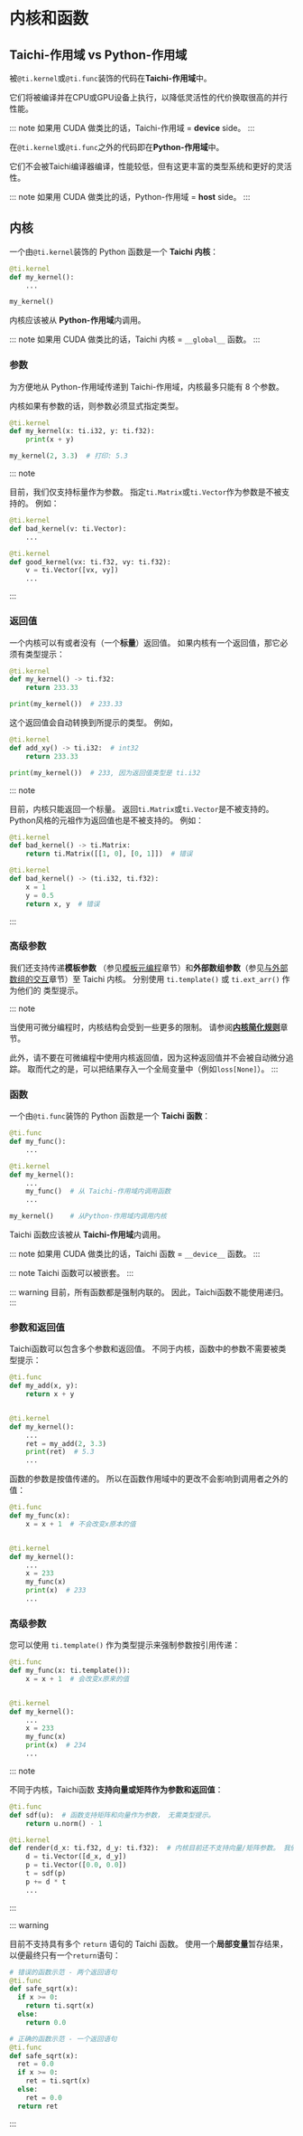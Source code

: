 # 内核和函数

## Taichi-作用域 vs Python-作用域

被`@ti.kernel`或`@ti.func`装饰的代码在**Taichi-作用域**中。

它们将被编译并在CPU或GPU设备上执行，以降低灵活性的代价换取很高的并行性能。

::: note
如果用 CUDA 做类比的话，Taichi-作用域 = **device** side。
:::

在`@ti.kernel`或`@ti.func`之外的代码即在**Python-作用域**中。

它们不会被Taichi编译器编译，性能较低，但有这更丰富的类型系统和更好的灵活性。

::: note
如果用 CUDA 做类比的话，Python-作用域 = **host** side。
:::

## 内核

一个由`@ti.kernel`装饰的 Python 函数是一个 **Taichi 内核**：

```python {1}
@ti.kernel
def my_kernel():
    ...

my_kernel()
```

内核应该被从 **Python-作用域**内调用。

::: note
如果用 CUDA 做类比的话，Taichi 内核 = `__global__` 函数。
:::

### 参数

为方便地从 Python-作用域传递到 Taichi-作用域，内核最多只能有 8 个参数。

内核如果有参数的话，则参数必须显式指定类型。

```python {2}
@ti.kernel
def my_kernel(x: ti.i32, y: ti.f32):
    print(x + y)

my_kernel(2, 3.3)  # 打印: 5.3
```

::: note

目前，我们仅支持标量作为参数。 指定`ti.Matrix`或`ti.Vector`作为参数是不被支持的。 例如：

```python {2,6}
@ti.kernel
def bad_kernel(v: ti.Vector):
    ...

@ti.kernel
def good_kernel(vx: ti.f32, vy: ti.f32):
    v = ti.Vector([vx, vy])
    ...
```

:::

### 返回值

一个内核可以有或者没有（一个**标量**）返回值。 如果内核有一个返回值，那它必须有类型提示：

```python {2}
@ti.kernel
def my_kernel() -> ti.f32:
    return 233.33

print(my_kernel())  # 233.33
```

这个返回值会自动转换到所提示的类型。 例如，

```python {2-3,5}
@ti.kernel
def add_xy() -> ti.i32:  # int32
    return 233.33

print(my_kernel())  # 233, 因为返回值类型是 ti.i32
```

::: note

目前，内核只能返回一个标量。 返回`ti.Matrix`或`ti.Vector`是不被支持的。 Python风格的元祖作为返回值也是不被支持的。 例如：

```python {3,9}
@ti.kernel
def bad_kernel() -> ti.Matrix:
    return ti.Matrix([[1, 0], [0, 1]])  # 错误

@ti.kernel
def bad_kernel() -> (ti.i32, ti.f32):
    x = 1
    y = 0.5
    return x, y  # 错误
```

:::

### 高级参数

我们还支持传递**模板参数** （参见[模板元编程](../advanced/meta.md#template-metaprogramming)章节）和**外部数组参数**（参见[与外部数组的交互](./external.md)章节）至 Taichi 内核。 分别使用 `ti.template()` 或 `ti.ext_arr()` 作为他们的 类型提示。

::: note

当使用可微分编程时，内核结构会受到一些更多的限制。 请参阅[**内核简化规则**](../advanced/differentiable_programming.md#kernel-simplicity-rule)章节。

此外，请不要在可微编程中使用内核返回值，因为这种返回值并不会被自动微分追踪。 取而代之的是，可以把结果存入一个全局变量中（例如`loss[None]`）。
:::

### 函数

一个由`@ti.func`装饰的 Python 函数是一个 **Taichi 函数**：

```python {8,11}
@ti.func
def my_func():
    ...

@ti.kernel
def my_kernel():
    ...
    my_func()  # 从 Taichi-作用域内调用函数
    ...

my_kernel()    # 从Python-作用域内调用内核
```

Taichi 函数应该被从 **Taichi-作用域**内调用。

::: note
如果用 CUDA 做类比的话，Taichi 函数 = `__device__` 函数。
:::

::: note
Taichi 函数可以被嵌套。
:::

::: warning
目前，所有函数都是强制内联的。 因此，Taichi函数不能使用递归。
:::

### 参数和返回值

Taichi函数可以包含多个参数和返回值。 不同于内核，函数中的参数不需要被类型提示：

```python
@ti.func
def my_add(x, y):
    return x + y


@ti.kernel
def my_kernel():
    ...
    ret = my_add(2, 3.3)
    print(ret)  # 5.3
    ...
```

函数的参数是按值传递的。 所以在函数作用域中的更改不会影响到调用者之外的值：

```python {3,9,11}
@ti.func
def my_func(x):
    x = x + 1  # 不会改变x原本的值


@ti.kernel
def my_kernel():
    ...
    x = 233
    my_func(x)
    print(x)  # 233
    ...
```

### 高级参数

您可以使用 `ti.template()` 作为类型提示来强制参数按引用传递：

```python {3,9,11}
@ti.func
def my_func(x: ti.template()):
    x = x + 1  # 会改变x原来的值


@ti.kernel
def my_kernel():
    ...
    x = 233
    my_func(x)
    print(x)  # 234
    ...
```

::: note

不同于内核，Taichi函数 **支持向量或矩阵作为参数和返回值**：

```python {2,6}
@ti.func
def sdf(u):  # 函数支持矩阵和向量作为参数， 无需类型提示。
    return u.norm() - 1

@ti.kernel
def render(d_x: ti.f32, d_y: ti.f32):  # 内核目前还不支持向量/矩阵参数。 我们必须要对此使用一个替代方案。
    d = ti.Vector([d_x, d_y])
    p = ti.Vector([0.0, 0.0])
    t = sdf(p)
    p += d * t
    ...
```

:::

::: warning

目前不支持具有多个 `return` 语句的 Taichi 函数。 使用一个**局部变量**暂存结果，以便最终只有一个`return`语句：

```python {1,5,7,9,17}
# 错误的函数示范 - 两个返回语句
@ti.func
def safe_sqrt(x):
  if x >= 0:
    return ti.sqrt(x)
  else:
    return 0.0

# 正确的函数示范 - 一个返回语句
@ti.func
def safe_sqrt(x):
  ret = 0.0
  if x >= 0:
    ret = ti.sqrt(x)
  else:
    ret = 0.0
  return ret
```

:::
